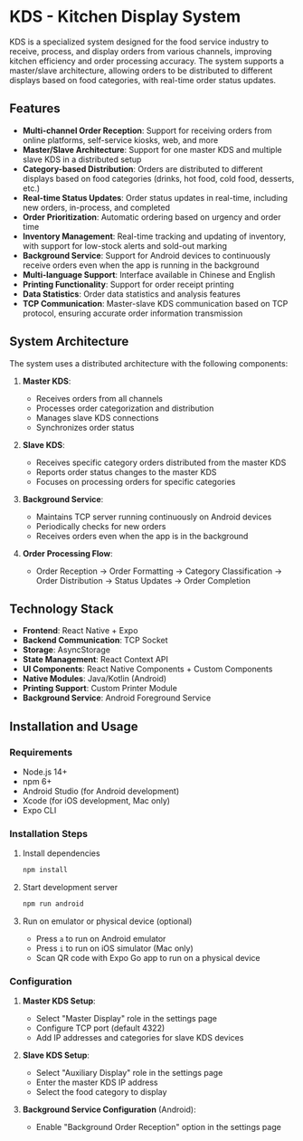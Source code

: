 # KDS - Kitchen Display System

KDS is a specialized system designed for the food service industry to receive, process, and display orders from various channels, improving kitchen efficiency and order processing accuracy. The system supports a master/slave architecture, allowing orders to be distributed to different displays based on food categories, with real-time order status updates.

## Features

- **Multi-channel Order Reception**: Support for receiving orders from online platforms, self-service kiosks, web, and more
- **Master/Slave Architecture**: Support for one master KDS and multiple slave KDS in a distributed setup
- **Category-based Distribution**: Orders are distributed to different displays based on food categories (drinks, hot food, cold food, desserts, etc.)
- **Real-time Status Updates**: Order status updates in real-time, including new orders, in-process, and completed
- **Order Prioritization**: Automatic ordering based on urgency and order time
- **Inventory Management**: Real-time tracking and updating of inventory, with support for low-stock alerts and sold-out marking
- **Background Service**: Support for Android devices to continuously receive orders even when the app is running in the background
- **Multi-language Support**: Interface available in Chinese and English
- **Printing Functionality**: Support for order receipt printing
- **Data Statistics**: Order data statistics and analysis features
- **TCP Communication**: Master-slave KDS communication based on TCP protocol, ensuring accurate order information transmission

## System Architecture

The system uses a distributed architecture with the following components:

1. **Master KDS**:

   - Receives orders from all channels
   - Processes order categorization and distribution
   - Manages slave KDS connections
   - Synchronizes order status

2. **Slave KDS**:

   - Receives specific category orders distributed from the master KDS
   - Reports order status changes to the master KDS
   - Focuses on processing orders for specific categories

3. **Background Service**:

   - Maintains TCP server running continuously on Android devices
   - Periodically checks for new orders
   - Receives orders even when the app is in the background

4. **Order Processing Flow**:
   - Order Reception → Order Formatting → Category Classification → Order Distribution → Status Updates → Order Completion

## Technology Stack

- **Frontend**: React Native + Expo
- **Backend Communication**: TCP Socket
- **Storage**: AsyncStorage
- **State Management**: React Context API
- **UI Components**: React Native Components + Custom Components
- **Native Modules**: Java/Kotlin (Android)
- **Printing Support**: Custom Printer Module
- **Background Service**: Android Foreground Service

## Installation and Usage

### Requirements

- Node.js 14+
- npm 6+
- Android Studio (for Android development)
- Xcode (for iOS development, Mac only)
- Expo CLI

### Installation Steps

1. Install dependencies

   ```bash
   npm install
   ```

2. Start development server

   ```bash
   npm run android
   ```

3. Run on emulator or physical device (optional)
   - Press `a` to run on Android emulator
   - Press `i` to run on iOS simulator (Mac only)
   - Scan QR code with Expo Go app to run on a physical device

### Configuration

1. **Master KDS Setup**:

   - Select "Master Display" role in the settings page
   - Configure TCP port (default 4322)
   - Add IP addresses and categories for slave KDS devices

2. **Slave KDS Setup**:

   - Select "Auxiliary Display" role in the settings page
   - Enter the master KDS IP address
   - Select the food category to display

3. **Background Service Configuration** (Android):
   - Enable "Background Order Reception" option in the settings page
